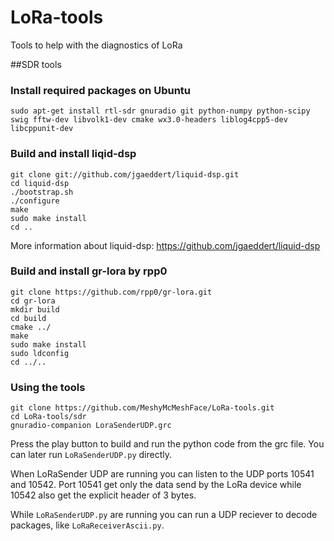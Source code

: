 # LoRa-tools
Tools to help with the diagnostics of LoRa

##SDR tools

### Install required packages on Ubuntu
```
sudo apt-get install rtl-sdr gnuradio git python-numpy python-scipy swig fftw-dev libvolk1-dev cmake wx3.0-headers liblog4cpp5-dev libcppunit-dev
```

### Build and install liqid-dsp
```
git clone git://github.com/jgaeddert/liquid-dsp.git
cd liquid-dsp
./bootstrap.sh
./configure
make
sudo make install
cd ..
```
More information about liquid-dsp: https://github.com/jgaeddert/liquid-dsp

### Build and install gr-lora by rpp0
```
git clone https://github.com/rpp0/gr-lora.git
cd gr-lora
mkdir build
cd build
cmake ../
make
sudo make install
sudo ldconfig
cd ../..
```

### Using the tools
```
git clone https://github.com/MeshyMcMeshFace/LoRa-tools.git
cd LoRa-tools/sdr
gnuradio-companion LoraSenderUDP.grc
```
Press the play button to build and run the python code from the grc file.
You can later run `LoRaSenderUDP.py` directly.

When LoRaSender UDP are running you can listen to the UDP ports 10541 and 10542.
Port 10541 get only the data send by the LoRa device while 10542 also get the explicit header of 3 bytes.

While `LoRaSenderUDP.py` are running you can run a UDP reciever to decode packages, like `LoRaReceiverAscii.py`.


